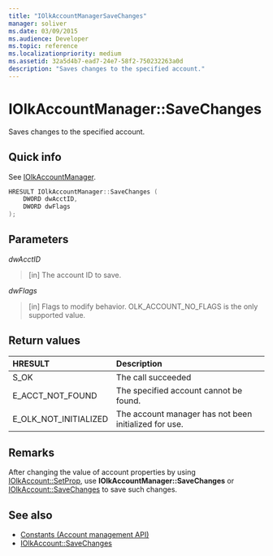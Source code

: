 ```yaml
---
title: "IOlkAccountManagerSaveChanges"
manager: soliver
ms.date: 03/09/2015
ms.audience: Developer
ms.topic: reference
ms.localizationpriority: medium
ms.assetid: 32a5d4b7-ead7-24e7-58f2-750232263a0d
description: "Saves changes to the specified account."
---
```


# IOlkAccountManager::SaveChanges

Saves changes to the specified account.
  
## Quick info

See [IOlkAccountManager](iolkaccountmanager.md).
  
```cpp
HRESULT IOlkAccountManager::SaveChanges (  
    DWORD dwAcctID, 
    DWORD dwFlags 
); 
```

## Parameters

_dwAcctID_
  
> [in] The account ID to save. 
    
_dwFlags_
  
> [in] Flags to modify behavior. OLK_ACCOUNT_NO_FLAGS is the only supported value.
    
## Return values

|**HRESULT**|**Description**|
|:-----|:-----|
|S_OK  <br/> |The call succeeded  <br/> |
|E_ACCT_NOT_FOUND  <br/> |The specified account cannot be found. |
|E_OLK_NOT_INITIALIZED  <br/> |The account manager has not been initialized for use. |
   
## Remarks

After changing the value of account properties by using [IOlkAccount::SetProp](iolkaccount-setprop.md), use **IOlkAccountManager::SaveChanges** or [IOlkAccount::SaveChanges](iolkaccount-savechanges.md) to save such changes. 
  
## See also

- [Constants (Account management API)](constants-account-management-api.md) 
- [IOlkAccount::SaveChanges](iolkaccount-savechanges.md)


